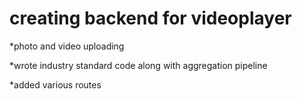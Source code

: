 # creating backend for videoplayer


*photo and video uploading

*wrote industry standard code along with aggregation pipeline 

*added various routes 
